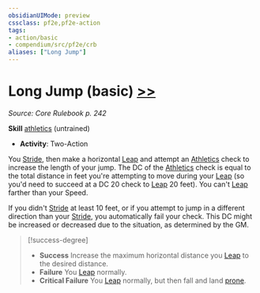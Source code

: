 ```yaml
---
obsidianUIMode: preview
cssclass: pf2e,pf2e-action
tags:
- action/basic
- compendium/src/pf2e/crb
aliases: ["Long Jump"]
---
```

# Long Jump (basic) [>>](../core-rulebook/chapter-9-playing-the-game.md#Actions "Two-Action")
*Source: Core Rulebook p. 242*  

**Skill** [athletics](../../compendium/skills.md#Athletics) (untrained)
- **Activity**: Two-Action

You [Stride](stride.md), then make a horizontal [Leap](leap.md) and attempt an [Athletics](../../compendium/skills.md#Athletics) check to increase the length of your jump. The DC of the [Athletics](../../compendium/skills.md#Athletics) check is equal to the total distance in feet you're attempting to move during your [Leap](leap.md) (so you'd need to succeed at a DC 20 check to [Leap](leap.md) 20 feet). You can't [Leap](leap.md) farther than your Speed.

If you didn't [Stride](stride.md) at least 10 feet, or if you attempt to jump in a different direction than your [Stride](stride.md), you automatically fail your check. This DC might be increased or decreased due to the situation, as determined by the GM.

> [!success-degree] 
> - **Success** Increase the maximum horizontal distance you [Leap](leap.md) to the desired distance.
> - **Failure** You [Leap](leap.md) normally.
> - **Critical Failure** You [Leap](leap.md) normally, but then fall and land [prone](../conditions.md#Prone).